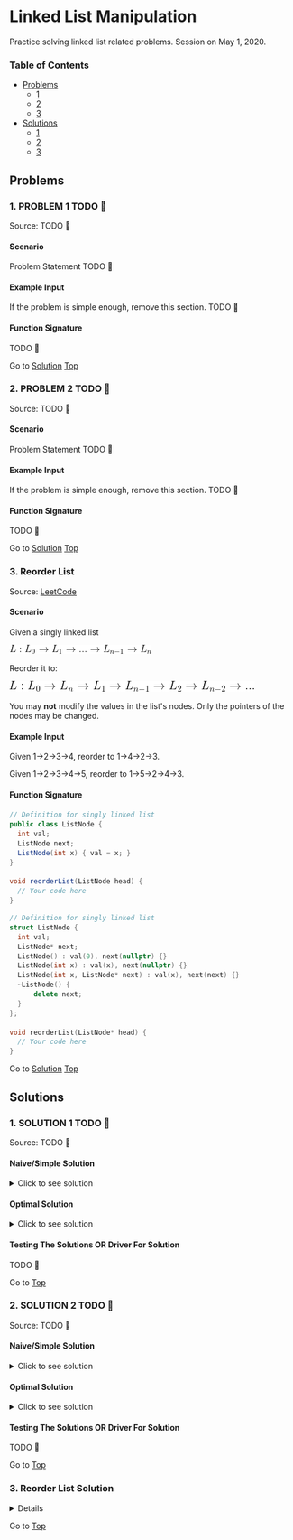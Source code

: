 <!-- Don't remove -->
<a name="top"/>

# Linked List Manipulation

Practice solving linked list related problems. Session on May 1, 2020.

### Table of Contents

* [Problems](#problems)
  * [1](#p1)
  * [2](#p2)
  * [3](#p3)
* [Solutions](#solutions)
  * [1](#s1)
  * [2](#s2)
  * [3](#s3)

<!-- Don't remove -->
<a name="problems"/>

## Problems

<a name="p1"/>

### 1. PROBLEM 1 TODO :bug:

Source: TODO :bug:

#### Scenario

Problem Statement TODO :bug:

#### Example Input

If the problem is simple enough, remove this section. TODO :bug:

#### Function Signature

TODO :bug:

<!-- Don't remove -->
Go to [Solution](#s1)   [Top](#top)

<!-- Don't remove -->
<a name="p2"/>

### 2. PROBLEM 2 TODO :bug:

Source: TODO :bug:

#### Scenario

Problem Statement TODO :bug:

#### Example Input

If the problem is simple enough, remove this section. TODO :bug:

#### Function Signature

TODO :bug:

<!-- Don't remove -->
Go to [Solution](#s2)   [Top](#top)

<!-- Don't remove -->
<a name="p3"/>

### 3. Reorder List

Source: [LeetCode](https://leetcode.com/problems/reorder-list/)

#### Scenario

Given a singly linked list

![Starting linked list](https://github.com/UWB-ACM/CTCI/blob/3ec09954a8dfff8efc184dbb041e31656cb7ed68/2020-02-Spring/2_linked_lists/images/start_ll.gif)

Reorder it to: 

![Ending linked list](https://github.com/UWB-ACM/CTCI/blob/94bf9cc8b21e9feea21672a3bdcd78baa259d061/2020-02-Spring/2_linked_lists/images/end_ll.png)



You may **not** modify the values in the list's nodes. 
Only the pointers of the nodes may be changed.

#### Example Input

Given 1->2->3->4, reorder to 1->4->2->3.

Given 1->2->3->4->5, reorder to 1->5->2->4->3.

#### Function Signature

```java
// Definition for singly linked list
public class ListNode {
  int val;
  ListNode next;
  ListNode(int x) { val = x; }
}

void reorderList(ListNode head) {
  // Your code here
}
```

```cpp
// Definition for singly linked list
struct ListNode {
  int val;
  ListNode* next;
  ListNode() : val(0), next(nullptr) {}
  ListNode(int x) : val(x), next(nullptr) {}
  ListNode(int x, ListNode* next) : val(x), next(next) {}
  ~ListNode() {
      delete next;
  }
};

void reorderList(ListNode* head) {
  // Your code here
}
```

<!-- Don't remove -->
Go to [Solution](#s3)   [Top](#top)

<!-- Don't remove -->
<a name="solutions"/>

## Solutions

<!-- Don't remove -->
<a name="s1"/>

### 1. SOLUTION 1 TODO :bug:

Source: TODO :bug:

#### Naive/Simple Solution
<details>
<summary>Click to see solution</summary>

TODO put your solution here :bug:

</details>


#### Optimal Solution

<details>
<summary>Click to see solution</summary>

TODO put your solution here :bug:

</details>

#### Testing The Solutions OR Driver For Solution

TODO :bug:

<!-- Don't remove -->
Go to [Top](#top)

<!-- Don't remove -->
<a name="s2"/>

### 2. SOLUTION 2 TODO :bug:

Source: TODO :bug:

#### Naive/Simple Solution

<details>
<summary>Click to see solution</summary>

TODO put your solution here :bug:

</details>

#### Optimal Solution

<details>
<summary>Click to see solution</summary>

TODO put your solution here :bug:

</details>

#### Testing The Solutions OR Driver For Solution

TODO :bug:

<!-- Don't remove -->
Go to [Top](#top)

<!-- Don't remove -->
<a name="s3"/>


### 3. Reorder List Solution

<details>
<summary>Click to see solutions and solution explanation</summary>

#### Algorithm Overview

This problem is a combination of three common linked list manipulations:

* Finding the middle of a linked list
* Reversing a linked list
* Merging two linked lists



##### Finding the Middle of a Linked List

![Middle of Linked List Diagram](https://github.com/UWB-ACM/CTCI/blob/94bf9cc8b21e9feea21672a3bdcd78baa259d061/2020-02-Spring/2_linked_lists/images/find_middle_node.PNG)


##### Reversing the Second Half of the Linked List



![Start of reversing list](./images/reverse_start.PNG)

<details>
<summary>Step 1 of Reversing the List</summary>
![Reversing list step 1](./images/reverse_part_1.PNG)
</details>

<details>
<summary>Step 2 of Reversing the List</summary>
![Reversing list step 2](./images/reverse_part_2.PNG)
</details>

<details>
<summary>Step 3 of Reversing the List</summary>
![Reversing list step 3](./images/reverse_part_3.png)
</details>


![End of reversing list](./images/reverse_result.png)


###### Merging Two Linked Lists

![Merging lists](https://github.com/UWB-ACM/CTCI/blob/94bf9cc8b21e9feea21672a3bdcd78baa259d061/2020-02-Spring/2_linked_lists/images/merge_sorted_lists.png)
<img src="./images/merge_sorted_lists.png">


###### Final Result

![Final result diagram](./images/reorder_list_final.PNG)


#### Complexity Analysis

* ***Time Complexity***: `O(N)`

    * O(N) - Finding the middle node of the linked list (N / 2 operations, which is asymptotically O(N))
    * O(N) - Reversing the second half of the linked list (N / 2 operations, which is asymptotically O(N))
    * O(N) - Merging the in-order list and reversed linked list (N / 2 operations, which is asymptotically O(N))

* ***Space Complexity***: `O(1)`

    * No new data structures are created. Only pointers are used to manipulate the nodes of the linked list. 


<details>
<summary>Click to see Java solution</summary>

```java
    public void reorderList(ListNode head) {
        // Find the middle node of the linked list
        // 1->2->3->4->5->6, find 4
        ListNode slow = head, fast = head;
        while (fast && fast.next) {
            slow = slow.next;
            fast = fast.next.next;
        }

        // Reverse the second half of the linked list
        // 1->2->3->4->5->6 ----> 1->2->3->4, 6->5->4
        ListNode previous = null, current = slow, temp;
        while (current) {
            temp = current.next;
            current.next = previous;
            previous = current;
            current = temp;
        }

        // Merge the two linked lists
        // 1->2->3->4, 6->5->4 ----> 1->6->2->5->3->4
        ListNode first = head, second = previous;
        while (second.next) {
            temp = first.next;
            first.next = second;
            first = temp;

            temp = second.next;
            second.next = first;
            second = temp;
        }
    }

```

</details>



<details>

<summary>Click to see C++ solution with manual memory management</summary>

```cpp
void reorderList(ListNode *head) {
    // Find the middle element of the linked list
    // 1->2->3->4->5->6, find 4
    ListNode *slow = head, *fast = head;
    while (fast && fast->next) {
        slow = slow->next;
        fast = fast->next->next;
    }

    // Reverse the second half of the linked list
    // 1->2->3->4->5->6 ----> 1->2->3->4, 6->5->4
    ListNode *previous = nullptr, *current = slow, *temp;
    while (current) {
        temp = current->next;
        current->next = previous;
        previous = current;
        current = temp;
    }

    // Merge the two linked lists
    // 1->2->3->4, 6->5->4 ----> 1->6->2->5->3->4
    ListNode *first = head, *second = previous;
    while (second->next) {
        temp = first->next;
        first->next = second;
        first = temp;

        temp = second->next;
        second->next = first;
        second = temp;
    }
};

```
</details>


<details>
<summary>Click to see C++ solution with shared pointers</summary>

```cpp

void reorderList(std::shared_ptr<ListNode> head) {
    // Find the middle node of the linked list
    // 1->2->3->4->5->6, find 4
    std::shared_ptr<ListNode> slow = head, fast = head;
    while (fast && fast->next) {
        slow = slow->next;
        fast = fast->next->next;
    }

     // Reverse the second half of the linked list
    // 1->2->3->4->5->6 ----> 1->2->3->4, 6->5->4
    std::shared_ptr<ListNode> previous = nullptr, current = slow, temp;
    while (current) {
        temp = current->next;
        current->next = previous;
        previous = current;
        current = temp;
    }

    // Merge the two linked lists
    // 1->2->3->4, 6->5->4 ----> 1->6->2->5->3->4
    std::shared_ptr<ListNode> first = head, second = previous;
    while (second->next) {
        temp = first->next;
        first->next = second;
        first = temp;

        temp = second->next;
        second->next = first;
        second = temp;
    }
};
```

</details>

#### Tests for Solution

##### Java 

See `reorder_list/java/Solution.java` for helper methods.

```java
    public static void main(String[] args) {
        ArrayList<Integer> list1 = new ArrayList<>({1, 2, 3, 4});
        ListNode testCase1 = makeBasicList(list1);
        System.out.print("Before: ");
        printList(testCase1);
        reorderList(testCase1);
        
        System.out.print("After: ");
        printList(testCase1); // Expected: 1, 4, 2, 3

        ArrayList<Integer> list2 = new ArrayList<>({1, 2, 3, 4, 5});
        ListNode testCase2 = makeBasicList(list2);
        System.out.print("Before: ");
        printList(testCase2);
        reorderList(testCase2);
        
        System.out.print("After: ");
        printList(testCase2); // Expected: 1, 5, 2, 4, 3
    }
```

##### C++

See `reorder_list/cpp/Solution_Manual.cpp` for helper methods.

```cpp
int main() {
    std::vector<int> vec{1, 2, 3, 4};
    ListNode* testCase1 = createBasicList(vec);
    std::cout << "Before: ";
    printList(testCase1);
    reorderList(testCase1);

    std::cout << "After: ";
    printList(testCase1); // Expected: 1, 4, 2, 3


    std::vector<int> vec2{1, 2, 3, 4, 5};
    ListNode* testCase2 = createBasicList(vec2);

    std::cout << "Before: ";
    printList(testCase2);
    reorderList(testCase2);

    std::cout << "After: ";
    printList(testCase2); // Expected: 1, 5, 2, 4, 3

    delete testCase1;
    delete testCase2;
}

```

</details>



<!-- Don't remove -->
Go to [Top](#top)

